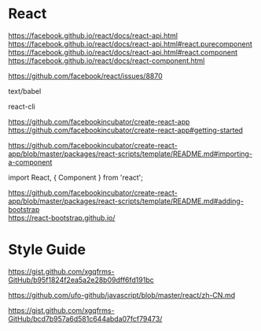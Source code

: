 # React 




https://facebook.github.io/react/docs/react-api.html  
https://facebook.github.io/react/docs/react-api.html#react.purecomponent  
https://facebook.github.io/react/docs/react-api.html#react.component  
https://facebook.github.io/react/docs/react-component.html  


https://github.com/facebook/react/issues/8870  

text/babel

react-cli

https://github.com/facebookincubator/create-react-app  
https://github.com/facebookincubator/create-react-app#getting-started  





https://github.com/facebookincubator/create-react-app/blob/master/packages/react-scripts/template/README.md#importing-a-component  

import React, { Component } from 'react';

https://github.com/facebookincubator/create-react-app/blob/master/packages/react-scripts/template/README.md#adding-bootstrap  
https://react-bootstrap.github.io/  










# Style Guide

https://gist.github.com/xgqfrms-GitHub/b95f1824f2ea5a2e28b09dff6fd191bc

https://github.com/ufo-github/javascript/blob/master/react/zh-CN.md

https://gist.github.com/xgqfrms-GitHub/bcd7b957a6d581c644abda07fcf79473/



